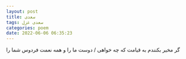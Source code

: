 ```yaml
---
layout: post
title: سعدی
tags: سعدی غزل
categories: poem
date: 2022-06-06 06:35:23
---
```


گر مخیر بکنندم به قیامت که چه خواهی / دوست ما را و همه نعمت فردوس شما را
